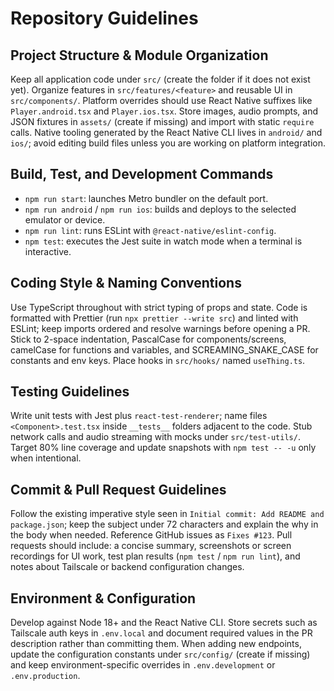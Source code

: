 ﻿# Repository Guidelines

## Project Structure & Module Organization
Keep all application code under `src/` (create the folder if it does not exist yet). Organize features in `src/features/<feature>` and reusable UI in `src/components/`. Platform overrides should use React Native suffixes like `Player.android.tsx` and `Player.ios.tsx`. Store images, audio prompts, and JSON fixtures in `assets/` (create if missing) and import with static `require` calls. Native tooling generated by the React Native CLI lives in `android/` and `ios/`; avoid editing build files unless you are working on platform integration.

## Build, Test, and Development Commands
- `npm run start`: launches Metro bundler on the default port.
- `npm run android` / `npm run ios`: builds and deploys to the selected emulator or device.
- `npm run lint`: runs ESLint with `@react-native/eslint-config`.
- `npm test`: executes the Jest suite in watch mode when a terminal is interactive.

## Coding Style & Naming Conventions
Use TypeScript throughout with strict typing of props and state. Code is formatted with Prettier (run `npx prettier --write src`) and linted with ESLint; keep imports ordered and resolve warnings before opening a PR. Stick to 2-space indentation, PascalCase for components/screens, camelCase for functions and variables, and SCREAMING_SNAKE_CASE for constants and env keys. Place hooks in `src/hooks/` named `useThing.ts`.

## Testing Guidelines
Write unit tests with Jest plus `react-test-renderer`; name files `<Component>.test.tsx` inside `__tests__` folders adjacent to the code. Stub network calls and audio streaming with mocks under `src/test-utils/`. Target 80% line coverage and update snapshots with `npm test -- -u` only when intentional.

## Commit & Pull Request Guidelines
Follow the existing imperative style seen in `Initial commit: Add README and package.json`; keep the subject under 72 characters and explain the why in the body when needed. Reference GitHub issues as `Fixes #123`. Pull requests should include: a concise summary, screenshots or screen recordings for UI work, test plan results (`npm test` / `npm run lint`), and notes about Tailscale or backend configuration changes.

## Environment & Configuration
Develop against Node 18+ and the React Native CLI. Store secrets such as Tailscale auth keys in `.env.local` and document required values in the PR description rather than committing them. When adding new endpoints, update the configuration constants under `src/config/` (create if missing) and keep environment-specific overrides in `.env.development` or `.env.production`.
